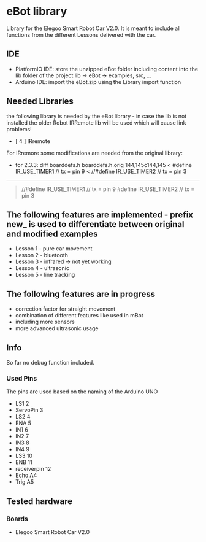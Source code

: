 # eBot library
Library for the Elegoo Smart Robot Car V2.0. It is meant to include all functions from the different Lessons delivered with the car.

## IDE
* PlatformIO IDE: store the unzipped eBot folder including content into the lib folder of the project lib -> eBot -> examples, src, ...
* Arduino IDE: import the eBot.zip using the Library import function

## Needed Libraries
the following library is needed by the eBot library - in case the lib is not installed the older Robot IRRemote lib will be used which will cause link problems!
* [  4  ] IRremote

For IRremore some modifications are needed from the original library:
* for 2.3.3:
diff boarddefs.h boarddefs.h.orig
144,145c144,145
< 	#define IR_USE_TIMER1   // tx = pin 9
< 	//#define IR_USE_TIMER2     // tx = pin 3
---
> 	//#define IR_USE_TIMER1   // tx = pin 9
> 	#define IR_USE_TIMER2     // tx = pin 3

## The following features are implemented - prefix new_ is used to differentiate between original and modified examples
* Lesson 1 - pure car movement
* Lesson 2 - bluetooth
* Lesson 3 - infrared -> not yet working
* Lesson 4 - ultrasonic
* Lesson 5 - line tracking

## The following features are in progress
* correction factor for straight movement
* combination of different features like used in mBot
* including more sensors
* more advanced ultrasonic usage

## Info
So far no debug function included.

### Used Pins
The pins are used based on the naming of the Arduino UNO
* LS1 2
*	ServoPin	3
* LS2 4
* ENA	5
* IN1	6
* IN2	7
* IN3	8
* IN4	9
* LS3 10
* ENB	11
* receiverpin	12
* Echo	A4
* Trig	A5

## Tested hardware
### Boards
* Elegoo Smart Robot Car V2.0
